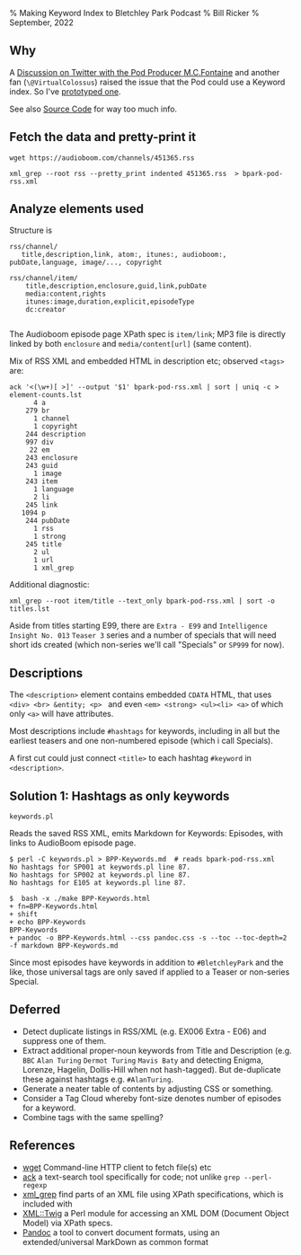 % Making Keyword Index to Bletchley Park Podcast
% Bill Ricker
% September, 2022

## Why


A [Discussion on Twitter with the Pod Producer M.C.Fontaine](https://twitter.com/VirtualColossus/status/1572294343091683328) 
and another fan (`\@VirtualColossus`) raised the issue that the Pod could use 
a Keyword index. So I've [prototyped one](./BPP-Keywords.html).

See also  [Source Code](https://github.com/n1vux/articles/tree/master/Cryptology/BletchleyParkPod)
for way too much info.



## Fetch the data and pretty-print it

`wget https://audioboom.com/channels/451365.rss`

`xml_grep --root rss --pretty_print indented 451365.rss  > bpark-pod-rss.xml`

## Analyze elements used

Structure is 

```
rss/channel/
   title,description,link, atom:, itunes:, audioboom:, pubDate,language, image/..., copyright
   
rss/channel/item/
    title,description,enclosure,guid,link,pubDate
    media:content,rights
    itunes:image,duration,explicit,episodeType
    dc:creator
    
```

The Audioboom episode page XPath spec is `item/link`; MP3 file is directly linked by both `enclosure` and `media/content[url]` (same content).

Mix of RSS XML and embedded HTML in description etc; observed `<tags>` are:

```
ack '<(\w+)[ >]' --output '$1' bpark-pod-rss.xml | sort | uniq -c > element-counts.lst
      4 a
    279 br
      1 channel
      1 copyright
    244 description
    997 div
     22 em
    243 enclosure
    243 guid
      1 image
    243 item
      1 language
      2 li
    245 link
   1094 p
    244 pubDate
      1 rss
      1 strong
    245 title
      2 ul
      1 url
      1 xml_grep

```

Additional diagnostic:

`xml_grep --root item/title --text_only bpark-pod-rss.xml | sort -o titles.lst`

Aside from titles starting E99, there are `Extra - E99` and `Intelligence Insight No. 013` `Teaser 3` series and a number of specials that will need short ids created (which non-series we'll call "Specials" or `SP999` for now).

## Descriptions

The `<description>` element contains embedded `CDATA` HTML, that uses `<div> <br> &entity; <p> `
and even `<em> <strong> <ul><li> <a>` of which only `<a>` will have attributes.

Most descriptions include `#hashtags` for keywords, including in all but the earliest teasers and one non-numbered episode (which i call Specials).

A first cut could just connect `<title>` to each hashtag `#keyword` in `<description>`.



## Solution 1: Hashtags as only keywords 

`keywords.pl`

Reads the saved RSS XML, emits Markdown for Keywords: Episodes, with links to AudioBoom episode page.

```
$ perl -C keywords.pl > BPP-Keywords.md  # reads bpark-pod-rss.xml 
No hashtags for SP001 at keywords.pl line 87.
No hashtags for SP002 at keywords.pl line 87.
No hashtags for E105 at keywords.pl line 87.

$  bash -x ./make BPP-Keywords.html
+ fn=BPP-Keywords.html
+ shift
+ echo BPP-Keywords
BPP-Keywords
+ pandoc -o BPP-Keywords.html --css pandoc.css -s --toc --toc-depth=2 -f markdown BPP-Keywords.md
```

Since most episodes have keywords in addition to `#BletchleyPark` and the like, those universal tags are only saved if applied to a Teaser or non-series Special.

## Deferred

* Detect duplicate listings in RSS/XML (e.g. EX006 Extra - E06) and suppress one of them.
* Extract additional proper-noun keywords from Title and Description (e.g. `BBC`  `Alan Turing` `Dermot Turing` `Mavis Baty` and detecting Enigma, Lorenze, Hagelin, Dollis-Hill when not hash-tagged). But de-duplicate these against hashtags e.g. `#AlanTuring`.
* Generate a neater table of contents by adjusting CSS or something.
* Consider a Tag Cloud whereby font-size denotes number of episodes for a keyword.
* Combine tags with the same spelling?

## References

* [wget](https://linux.die.net/man/1/wget) Command-line HTTP client to fetch file(s) etc
* [ack](https://beyondgrep.com) a text-search tool specifically for code; not unlike `grep --perl-regexp`
* [xml_grep](https://metacpan.org/dist/XML-Twig/view/tools/xml_grep/xml_grep) find parts of an XML file using XPath specifications, which is included with
* [XML::Twig](https://metacpan.org/pod/XML::Twig) a Perl module for accessing an XML DOM (Document Object Model) via XPath specs.
* [Pandoc](https://pandoc.org/) a tool to convert document formats, using an extended/universal MarkDown as common format